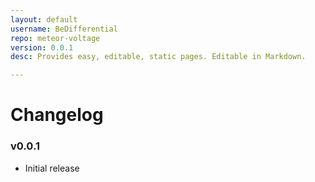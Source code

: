 ```yaml
---
layout: default
username: BeDifferential
repo: meteor-voltage
version: 0.0.1
desc: Provides easy, editable, static pages. Editable in Markdown.

---
```

# Changelog

### v0.0.1

* Initial release
